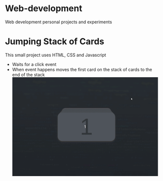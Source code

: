 # Web-development
Web development personal projects and experiments 

# Jumping Stack of Cards
This small project uses HTML, CSS and Javascript
- Waits for a click event
- When event happens moves the first card on the stack of cards to the end of the stack
![](demonstration.gif)
